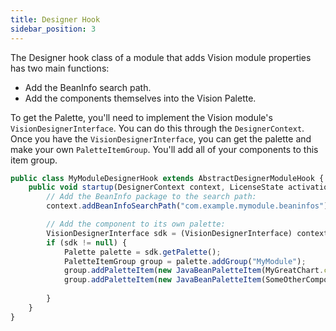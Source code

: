 ```yaml
---
title: Designer Hook
sidebar_position: 3
---
```

The Designer hook class of a module that adds Vision module properties has two main functions:

* Add the BeanInfo search path.
* Add the components themselves into the Vision Palette.

To get the Palette, you'll need to implement the Vision module's `VisionDesignerInterface`. You can do this through the `DesignerContext`. Once you have the `VisionDesignerInterface`, you can get the palette and make your own `PaletteItemGroup`. You'll add all of your components to this item group.

```js title=MyModuleDesignerHook.java
public class MyModuleDesignerHook extends AbstractDesignerModuleHook {
    public void startup(DesignerContext context, LicenseState activationState) throws Exception {
        // Add the BeanInfo package to the search path:
        context.addBeanInfoSearchPath("com.example.mymodule.beaninfos");

        // Add the component to its own palette:
        VisionDesignerInterface sdk = (VisionDesignerInterface) context.getModule(VisionDesignerInterface.VISION_MODULE_ID);
        if (sdk != null) {
            Palette palette = sdk.getPalette();
            PaletteItemGroup group = palette.addGroup("MyModule");
            group.addPaletteItem(new JavaBeanPaletteItem(MyGreatChart.class));
            group.addPaletteItem(new JavaBeanPaletteItem(SomeOtherComponent.class));
 
        }
    }
}

```